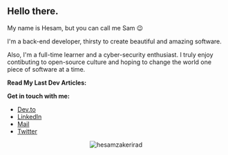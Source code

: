 ## Hello there.
My name is Hesam, but you can call me Sam :wink:

I'm a back-end developer, thirsty to create beautiful and amazing software. 

Also, I'm a full-time learner and a cyber-security enthusiast. I truly enjoy contibuting to open-source culture and hoping to change the world one piece of software at a time.

**Read My Last Dev Articles:**

<!-- BLOG-POST-LIST:START -->
<!-- BLOG-POST-LIST:END -->

**Get in touch with me:**
- [Dev.to](https://dev.to/hesamzakerirad)
- [LinkedIn](https://www.linkedin.com/in/hesamrad)
- [Mail](mailto:hesamrad.dev@gmail.com) 
- [Twitter](https://twitter.com/hesamzakerirad) 

<p align="center"> <img src="https://github-readme-stats.vercel.app/api?username=hesamzakerirad&show_icons=true&count_private=true&theme=gotham&hide_rank=false" alt="hesamzakerirad" />
